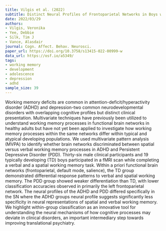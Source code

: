 ```yaml
---
title: Vilgis et al. (2022)
subtitle: Distinct Neural Profiles of Frontoparietal Networks in Boys with ADHD and Boys with Persistent Depressive Disorder.
date: 2022/03/29
authors:
- Vilgis, Veronika
- Yee, Debbie
- Silk, Tim J
- Vance, Alasdair
journal: Cogn. Affect. Behav. Neurosci.
paper_url: https://doi.org/10.3758/s13415-022-00999-w
data_url: https://osf.io/a5349/
tags:
- working memory
- development
- adolescence
- depression
- adhd
sample_size: 39
---
```


Working memory deficits are common in attention-deficit/hyperactivity disorder (ADHD) and depression-two common neurodevelopmental disorders with overlapping cognitive profiles but distinct clinical presentation. Multivariate techniques have previously been utilized to understand working memory processes in functional brain networks in healthy adults but have not yet been applied to investigate how working memory processes within the same networks differ within typical and atypical developing populations. We used multivariate pattern analysis (MVPA) to identify whether brain networks discriminated between spatial versus verbal working memory processes in ADHD and Persistent Depressive Disorder (PDD). Thirty-six male clinical participants and 19 typically developing (TD) boys participated in a fMRI scan while completing a verbal and a spatial working memory task. Within a priori functional brain networks (frontoparietal, default mode, salience), the TD group demonstrated differential response patterns to verbal and spatial working memory. The PDD group showed weaker differentiation than TD, with lower classification accuracies observed in primarily the left frontoparietal network. The neural profiles of the ADHD and PDD differed specifically in the SN where the ADHD groups neural profile suggests significantly less specificity in neural representations of spatial and verbal working memory. We highlight within-group classification as an innovative tool for understanding the neural mechanisms of how cognitive processes may deviate in clinical disorders, an important intermediary step towards improving translational psychiatry.
